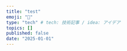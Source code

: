 ```yaml
---
title: "test"
emoji: "🌊"
type: "tech" # tech: 技術記事 / idea: アイデア
topics: []
published: false
date: "2025-01-01"
---
```

